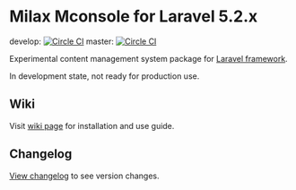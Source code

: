 # Milax Mconsole for Laravel 5.2.x

develop: [![Circle CI](https://circleci.com/gh/misterpaladin/mconsole/tree/develop.svg?style=svg&circle-token=6e4b220159cf7d26341ab0371284316896c7c285)](https://circleci.com/gh/misterpaladin/mconsole/tree/develop)
master: [![Circle CI](https://circleci.com/gh/misterpaladin/mconsole/tree/master.svg?style=svg&circle-token=6e4b220159cf7d26341ab0371284316896c7c285)](https://circleci.com/gh/misterpaladin/mconsole/tree/master)

Experimental content management system package for [Laravel framework](https://laravel.com).

In development state, not ready for production use.

## Wiki

Visit [wiki page](https://github.com/misterpaladin/mconsole/wiki) for installation and use guide.

## Changelog

[View changelog](https://github.com/misterpaladin/mconsole/blob/master/CHANGELOG.md) to see version changes.